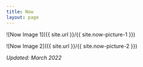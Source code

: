 ```yaml
---
title: Now
layout: page
---
```

![Now Image 1]({{ site.url }}/{{ site.now-picture-1 }})

![Now Image 2]({{ site.url }}/{{ site.now-picture-2 }})

<p><em>Updated: March 2022</em></p>
